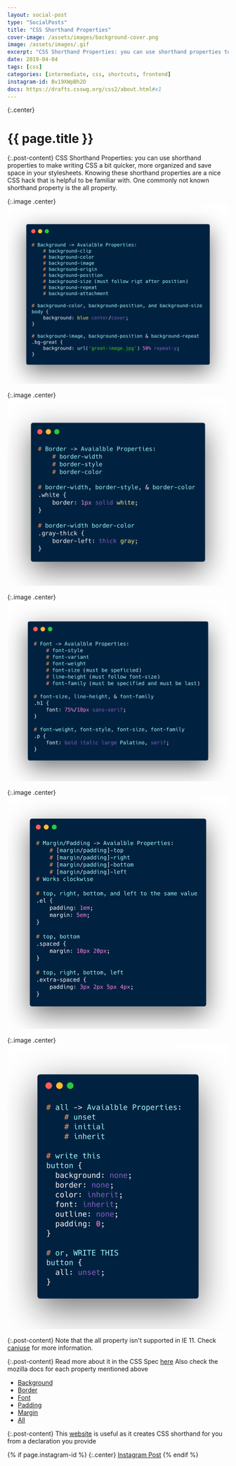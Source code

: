 ```yaml
---
layout: social-post
type: "SocialPosts"
title: "CSS Shorthand Properties"
cover-image: /assets/images/background-cover.png
image: /assets/images/.gif
excerpt: "CSS Shorthand Properties: you can use shorthand properties to make writing CSS a bit quicker, more organized and save space in your stylesheets."
date: 2019-04-04
tags: [css]
categories: [intermediate, css, shortcuts, frontend]
instagram-id: Bv19XWpBh2O
docs: https://drafts.csswg.org/css2/about.html#x1
---
```

{:.center}
# {{ page.title }}

{:.post-content}
CSS Shorthand Properties: you can use shorthand properties to make writing CSS a bit 
quicker, more organized and save space in your stylesheets. Knowing these shorthand 
properties are a nice CSS hack that is helpful to be familiar with. One commonly 
not known shorthand property is the all property. 

{:.image .center}
![background-code](/assets/images/background-code.png)

{:.image .center}
![border-code](/assets/images/border-code.png)

{:.image .center}
![font-code](/assets/images/font-code.png)

{:.image .center}
![margin-padding-code](/assets/images/margin-padding-code.png)

{:.image .center}
![all-code](/assets/images/all-code.png)

{:.post-content}
Note that the all property isn't supported in IE 11. Check <a href="https://caniuse.com/#feat=css-all" target="_blank">caniuse</a>
for more information.

{:.post-content}
Read more about it in the CSS Spec <a href="{{page.docs}}" target="_blank">here</a>
Also check the mozilla docs for each property mentioned above
* <a href="https://developer.mozilla.org/en-US/docs/Web/CSS/background" target="_blank">Background</a>
* <a href="https://developer.mozilla.org/en-US/docs/Web/CSS/border" target="_blank">Border</a>
* <a href="https://developer.mozilla.org/en-US/docs/Web/CSS/font" target="_blank">Font</a>
* <a href="https://developer.mozilla.org/en-US/docs/Web/CSS/padding" target="_blank">Padding</a>
* <a href="https://developer.mozilla.org/en-US/docs/Web/CSS/margin" target="_blank">Margin</a>
* <a href="https://developer.mozilla.org/en-US/docs/Web/CSS/all" target="_blank">All</a>

{:.post-content}
This <a href="https://shrthnd.volume7.io/" target="_blank">website</a> is useful as it creates CSS shorthand for you from a declaration you provide

{% if page.instagram-id %}
{:.center}
<a class="insta-link" href="https://www.instagram.com/p/{{page.instagram-id}}" target="_blank">Instagram Post</a>
{% endif %}
